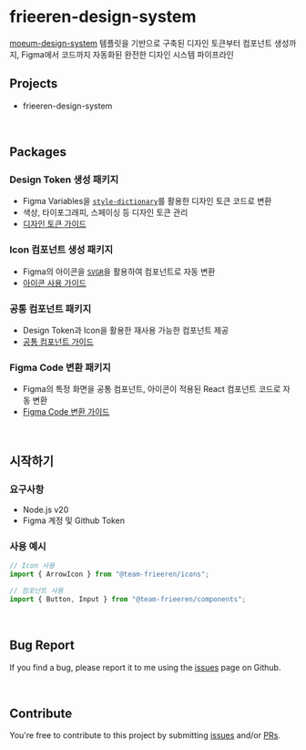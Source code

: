 # frieeren-design-system

[moeum-design-system](https://github.com/team-moeum/moeum-design-system) 템플릿을 기반으로 구축된 디자인 토큰부터 컴포넌트 생성까지, Figma에서 코드까지 자동화된 완전한 디자인 시스템 파이프라인


## Projects
- frieeren-design-system

<br />

## Packages

### Design Token 생성 패키지

- Figma Variables을 [`style-dictionary`](https://amzn.github.io/style-dictionary/#/quick_start?id=node)를 활용한 디자인 토큰 코드로 변환
- 색상, 타이포그래피, 스페이싱 등 디자인 토큰 관리
- [디자인 토큰 가이드](./packages/figma-token/README.md)

### Icon 컴포넌트 생성 패키지

- Figma의 아이콘을 [`SVGR`](https://react-svgr.com/)을 활용하여 컴포넌트로 자동 변환
- [아이콘 사용 가이드](./packages/frieeren-icons/README.md)

### 공통 컴포넌트 패키지

- Design Token과 Icon을 활용한 재사용 가능한 컴포넌트 제공
- [공통 컴포넌트 가이드](https://Frieeren.github.io/design-system/)

### Figma Code 변환 패키지

- Figma의 특정 화면을 공통 컴포넌트, 아이콘이 적용된 React 컴포넌트 코드로 자동 변환
- [Figma Code 변환 가이드](./packages/figma-componentgen-plugin/README.md)

<br />

## 시작하기

### 요구사항

- Node.js v20
- Figma 계정 및 Github Token

### 사용 예시

```ts
// Icon 사용
import { ArrowIcon } from "@team-frieeren/icons";

// 컴포넌트 사용
import { Button, Input } from "@team-frieeren/components";
```

<br />

## Bug Report

If you find a bug, please report it to me using the [issues](https://github.com/Frieeren/design-system/issues) page on Github.

<br />

## Contribute

You're free to contribute to this project by submitting [issues](https://github.com/Frieeren/design-system/issues) and/or [PRs](https://github.com/Frieeren/design-system/pulls).
